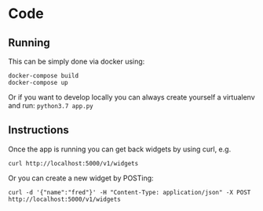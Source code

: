  # Code

 ## Running

 This can be simply done via docker using:
 ```
 docker-compose build
 docker-compose up
```

Or if you want to develop locally you can always create yourself a virtualenv and run:
`python3.7 app.py`

 ## Instructions

 Once the app is running you can get back widgets by using curl, e.g.
```
curl http://localhost:5000/v1/widgets
```

Or you can create a new widget by POSTing:

```
curl -d '{"name":"fred"}' -H "Content-Type: application/json" -X POST http://localhost:5000/v1/widgets
```

